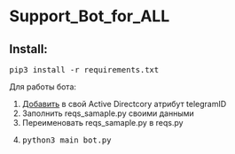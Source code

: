 # Support_Bot_for_ALL
<h2>Install:</h2>
<pre>pip3 install -r requirements.txt</pre>


Для работы бота:
1. <a href=https://habr.com/ru/companies/first/articles/654627/>Добавить</a> в свой Active Directcory атрибут telegramID 
2. Заполнить reqs_samaple.py своими данными
3. Переименовать reqs_samaple.py в reqs.py
4. <pre>python3 main_bot.py</pre>
